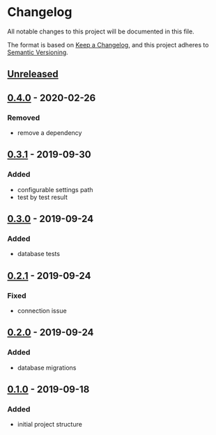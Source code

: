 # Changelog
All notable changes to this project will be documented in this file.

The format is based on [Keep a Changelog][clog], and this project adheres to [Semantic Versioning][semver].

## [Unreleased]

## [0.4.0] - 2020-02-26
### Removed
- remove a dependency

## [0.3.1] - 2019-09-30
### Added
- configurable settings path
- test by test result

## [0.3.0] - 2019-09-24
### Added
- database tests

## [0.2.1] - 2019-09-24
### Fixed
- connection issue

## [0.2.0] - 2019-09-24
### Added
- database migrations

## [0.1.0] - 2019-09-18
### Added
- initial project structure


[unreleased]: https://github.com/spapanik/saitama/compare/v0.4.0...master
[0.4.0]: https://github.com/spapanik/saitama/compare/v0.3.1...v0.4.0
[0.3.1]: https://github.com/spapanik/saitama/compare/v0.3.0...v0.3.1
[0.3.0]: https://github.com/spapanik/saitama/compare/v0.2.1...v0.3.0
[0.2.1]: https://github.com/spapanik/saitama/compare/v0.2.0...v0.2.1
[0.2.0]: https://github.com/spapanik/saitama/compare/v0.1.0...v0.2.0
[0.1.0]: https://github.com/spapanik/saitama/releases/tag/v0.1.0

[clog]: https://keepachangelog.com/en/1.0.0/
[semver]: https://semver.org/spec/v2.0.0.html
